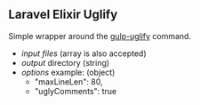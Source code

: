 ## Laravel Elixir Uglify

Simple wrapper around the [gulp-uglify](https://www.npmjs.com/package/gulp-uglify) command.
* _input files_ (array is also accepted)
* _output_ directory (string)
* _options_ example: (object)
    * "maxLineLen": 80,
    * "uglyComments": true